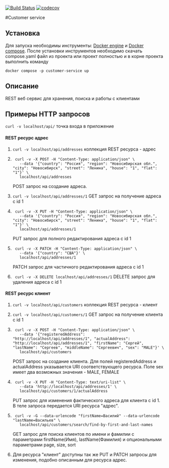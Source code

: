 [![Build Status](https://www.travis-ci.com/zCRUSADERz/Customer-service.svg?branch=master)](https://www.travis-ci.com/github/zCRUSADERz/Customer-service)
[![codecov](https://codecov.io/gh/zCRUSADERz/Customer-service/branch/master/graph/badge.svg)](https://codecov.io/gh/zCRUSADERz/Customer-service)

#Customer service
## Установка
Для запуска необходимы инструменты: [Docker engine](https://docs.docker.com/engine/install/#server) и 
[Docker compose](https://docs.docker.com/compose/install/). После установки инструментов необходимо 
скачать compose.yaml файл из проекта или проект полностью и в корне проекта выполнить команду 
```
docker compose -p customer-service up
```
## Описание
REST веб сервис для хранения, поиска и работы с клиентами
## Примеры HTTP запросов
```curl -v localhost/api/``` точка входа в приложение
#### REST ресурс адрес
1. ```curl -v localhost/api/addresses``` коллекция REST ресурса - адрес

2. ```
    curl -v -X POST -H "Content-Type: application/json" \
      --data '{"country": "Россия", "region": "Новосибирская обл.", "city": "Новосибирск", "street": "Ленина", "house": "1", "flat": "1"}' \
      localhost/api/addresses
   ``` 
   POST запрос на создание адреса.
   
3. ```curl -v localhost/api/addresses/1``` GET запрос на получение адреса с id 1

4. ```
    curl -v -X PUT -H "Content-Type: application/json" \
      --data '{"country": "Россия", "region": "Новосибирская обл.", "city": "Новосибирск", "street": "Ленина", "house": "1", "flat": "1"}' \
      localhost/api/addresses/1
   ```
   PUT запрос для полного редактирования адреса с id 1
   
3. ```
    curl -v -X PATCH -H "Content-Type: application/json" \
      --data '{"country": "США"}' \
      localhost/api/addresses/1
   ```
   PATCH запрос для частичного редактирования адреса с id 1
  
4. ``` curl -v -X DELETE localhost/api/addresses/1``` DELETE запрос для удаления адреса с id 1

#### REST ресурс клиент
1. ```curl -v localhost/api/customers``` коллекция REST ресурса - клиент

2. ```curl -v localhost/api/customers/1``` GET запрос на получение клиента с id 1

3. ```
    curl -v -X POST -H "Content-Type: application/json" \
      --data '{"registeredAddress": "http://localhost/api/addresses/1", "actualAddress": "http://localhost/api/addresses/1", "firstName": "Сергей", "lastName": "Сергеев", "middleName": "Сергеевич", "sex": "MALE"}' \
      localhost/api/customers
   ```
   POST запрос на создание клиента. Для полей registeredAddress и actualAddress указывается URI 
   соответствующего ресурса. Поле sex имеет два возможных значения - MALE, FEMALE

4. ```
    curl -v -X PUT -H "Content-Type: text/uri-list" \
      --data 'http://localhost/api/addresses/1' \
      localhost/api/customers/1/actualAddress
   ```
   PUT запрос для изменения фактического адреса для клиента с id 1. В теле запроса передается URI ресурса "адрес".

5. ```
    curl -v -G --data-urlencode "firstName=Василий" --data-urlencode "lastName=Васильев" \
      localhost/api/customers/search/find-by-first-and-last-names
   ``` 
    GET запрос для поиска клиентов по имени и фамилии с параметрами firstName(Имя), lastName(Фамилия) 
    и опциональными параметрами page, size, sort

6. Для ресурса "клиент" доступны так же PUT и PATCH запросы для изменения, подобно описанным для ресурса адрес.